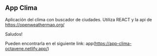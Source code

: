 
## App Clima

Aplicación del clima con buscador de ciudades. Utiliza REACT y la api de https://openweathermap.org/

Saludos!

Pueden encontrarla en el siguiente link: app(https://app-clima-octavene.netlify.app/)
